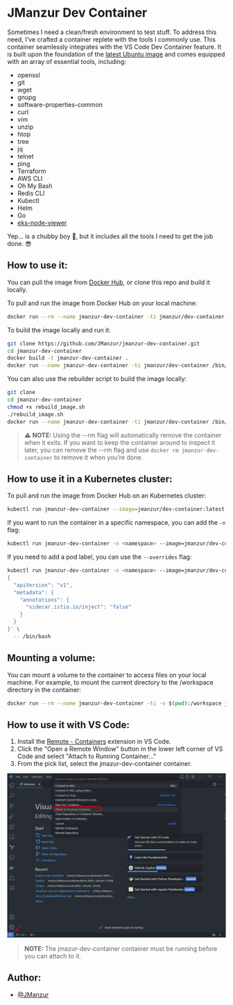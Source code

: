 # JManzur Dev Container

Sometimes I need a clean/fresh environment to test stuff.  To address this need, I've crafted a container replete with the tools I commonly use. This container seamlessly integrates with the VS Code Dev Container feature. It is built upon the foundation of the [latest Ubuntu image](https://hub.docker.com/_/ubuntu) and comes equipped with an array of essential tools, including:

- openssl
- git
- wget
- gnupg
- software-properties-common
- curl
- vim
- unzip
- htop
- tree
- jq
- telnet
- ping
- Terraform
- AWS CLI
- Oh My Bash
- Redis CLI
- Kubectl
- Helm
- Go
- [eks-node-viewer](https://github.com/awslabs/eks-node-viewer)

Yep... is a chubby boy 🐽, but it includes all the tools I need to get the job done. 😎

## How to use it:

You can pull the image from [Docker Hub](https://hub.docker.com/r/jmanzur/dev-container), or clone this repo and build it locally.

To pull and run the image from Docker Hub on your local machine:

```bash
docker run --rm --name jmanzur-dev-container -ti jmanzur/dev-container:latest /bin/bash
```

To build the image locally and run it:
```bash
git clone https://github.com/JManzur/jmanzur-dev-container.git
cd jmanzur-dev-container
docker build -t jmanzur-dev-container .
docker run --name jmanzur-dev-container -ti jmanzur/dev-container /bin/bash
```

You can also use the rebuilder script to build the image locally:

```bash
git clone
cd jmanzur-dev-container
chmod +x rebuild_image.sh
./rebuild_image.sh
docker run --name jmanzur-dev-container -ti jmanzur/dev-container /bin/bash
```

> ⚠️ **NOTE:** Using the --rm flag will automatically remove the container when it exits. If you want to keep the container around to inspect it later, you can remove the --rm flag and use `docker rm jmanzur-dev-container` to remove it when you’re done.

## How to use it in a Kubernetes cluster:

To pull and run the image from Docker Hub on an Kubernetes cluster:

```bash
kubectl run jmanzur-dev-container --image=jmanzur/dev-container:latest --restart=Never --rm -ti -- /bin/bash
```

If you want to run the container in a specific namespace, you can add the `-n` flag:

```bash
kubectl run jmanzur-dev-container -n <namespace> --image=jmanzur/dev-container:latest --restart=Never --rm -ti -- /bin/bash
```

If you need to add a pod label, you can use the `--overrides` flag:

```bash
kubectl run jmanzur-dev-container -n <namespace> --image=jmanzur/dev-container:latest --restart=Never --rm -ti --overrides='
{
  "apiVersion": "v1",
  "metadata": {
    "annotations": {
      "sidecar.istio.io/inject": "false"
    }
  }
}' \
  -- /bin/bash
```

## Mounting a volume:

You can mount a volume to the container to access files on your local machine. For example, to mount the current directory to the /workspace directory in the container:

```bash
docker run --rm --name jmanzur-dev-container -ti -v $(pwd):/workspace jmanzur/dev-container:latest /bin/bash
```

## How to use it with VS Code:

1. Install the [Remote - Containers](https://marketplace.visualstudio.com/items?itemName=ms-vscode-remote.remote-containers) extension in VS Code.
2. Click the "Open a Remote Window" button in the lower left corner of VS Code and select "Attach to Running Container..."
3. From the pick list, select the jmazur-dev-container container.

![VSCode](images/dev-container-vs-code.png)

> **NOTE:** The jmazur-dev-container container must be running before you can attach to it.

## Author:

- [@JManzur](https://jmanzur.com)